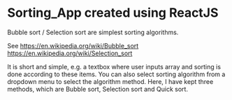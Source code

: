 # Sorting_App created using ReactJS
Bubble sort / Selection sort are simplest sorting algorithms.

See https://en.wikipedia.org/wiki/Bubble_sort
https://en.wikipedia.org/wiki/Selection_sort

It is short and simple, e.g. a textbox where user inputs array and sorting is done according to these items. You can also select sorting algorithm from a dropdown menu to select the algorithm method. Here, I have kept three methods, which are Bubble sort, Selection sort and Quick sort. 
